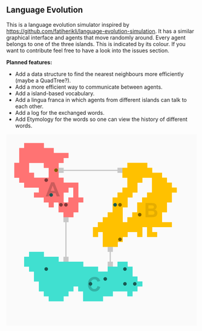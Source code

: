 ## Language Evolution
This is a language evolution simulator inspired by https://github.com/fatiherikli/language-evolution-simulation. It has a similar graphical interface and agents that move randomly around. Every agent belongs to one of the three islands. This is indicated by its colour.
If you want to contribute feel free to have a look into the issues section.

**Planned features:**

* Add a data structure to find the nearest neighbours more efficiently (maybe a QuadTree?).
* Add a more efficient way to communicate between agents.
* Add a island-based vocabulary.
* Add a lingua franca in which agents from different islands can talk to each other.
* Add a log for the exchanged words.
* Add Etymology for the words so one can view the history of different words.

![Demo Picture](https://github.com/whzup/language-simulation/blob/master/demo.PNG)
